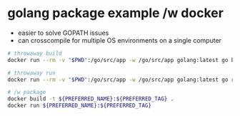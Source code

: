 # golang package example /w docker
- easier to solve GOPATH issues
- can crosscompile for multiple OS environments on a single computer

```sh
# throwaway build
docker run --rm -v "$PWD":/go/src/app -w /go/src/app golang:latest go build -v

# throwaway run
docker run --rm -v "$PWD":/go/src/app -w /go/src/app golang:latest go run main.go

# /w package
docker build -t ${PREFERRED_NAME}:${PREFERRED_TAG} .
docker run ${PREFERRED_NAME}:${PREFERRED_TAG}
```
